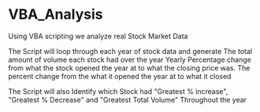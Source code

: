 # VBA_Analysis


Using VBA scripting we analyze real Stock Market Data

The Script will loop through each year of stock data and generate 
    The total amount of volume each stock had over the year
    Yearly Percentage change from what the stock opened the year at to what the closing price was.
    The percent change from the what it opened the year at to what it closed
    
The Script will also Identify which Stock had "Greatest % increase", "Greatest % Decrease" and "Greatest Total Volume" Throughout the year


    
